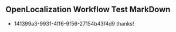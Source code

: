 ## OpenLocalization Workflow Test MarkDown
* 141399a3-9931-4ff6-9f56-27154b43f4d9 thanks!

<!--HONumber=Nov16_HO2-->


